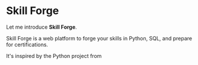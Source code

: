 # Skill Forge

Let me introduce **Skill Forge**.

Skill Forge is a web platform to forge your skills in Python, SQL, and prepare for certifications.

It's inspired by the Python project from 